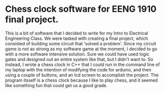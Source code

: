 # Chess clock software for EENG 1910 final project.
This is a bit of software that I decided to write for my Intro to Electrical Engineering Class. We were tasked with creating a final project, which consisted of building some
circuit that 'solved a problem'. Since my circuit game is not as strong as my software game at the moment, I decided to go with a more software intensive solution. Sure we could 
have used logic gates and designed out an entire system like that, but I didn't want to. So instead, I wrote a chess clock in C++ that I could run in the command line of my laptop
with the intention of modifying the code for arduino, and then using a couple of buttons, and an lcd screen to accomplish the project. The program itsself is a chess clock because
I like to play chess, and it seemed like something fun that could get us a good grade.
